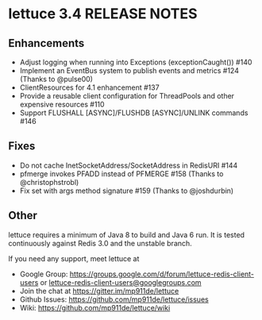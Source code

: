 # lettuce 3.4 RELEASE NOTES

Enhancements
------------
* Adjust logging when running into Exceptions (exceptionCaught()) #140
* Implement an EventBus system to publish events and metrics #124 (Thanks to @pulse00)
* ClientResources for 4.1 enhancement #137
* Provide a reusable client configuration for ThreadPools and other expensive resources #110
* Support FLUSHALL [ASYNC]/FLUSHDB [ASYNC]/UNLINK commands #146

Fixes
-----
* Do not cache InetSocketAddress/SocketAddress in RedisURI #144
* pfmerge invokes PFADD instead of PFMERGE #158 (Thanks to @christophstrobl)
* Fix set with args method signature #159 (Thanks to @joshdurbin)

Other
------

lettuce requires a minimum of Java 8 to build and Java 6 run. It is tested
continuously against Redis 3.0 and the unstable branch.

If you need any support, meet lettuce at

* Google Group: https://groups.google.com/d/forum/lettuce-redis-client-users
                or lettuce-redis-client-users@googlegroups.com
* Join the chat at https://gitter.im/mp911de/lettuce
* Github Issues: https://github.com/mp911de/lettuce/issues
* Wiki: https://github.com/mp911de/lettuce/wiki
